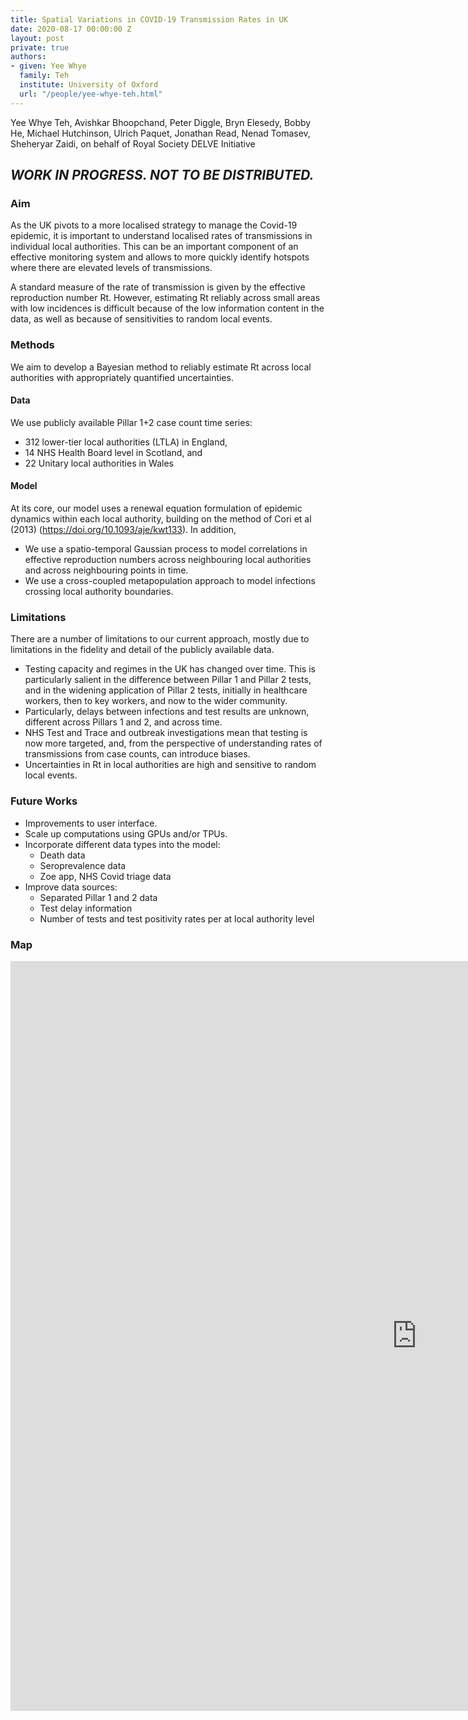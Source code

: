 ```yaml
---
title: Spatial Variations in COVID-19 Transmission Rates in UK
date: 2020-08-17 00:00:00 Z
layout: post
private: true
authors:
- given: Yee Whye
  family: Teh
  institute: University of Oxford
  url: "/people/yee-whye-teh.html"
---
```



Yee Whye Teh, Avishkar Bhoopchand, Peter Diggle, Bryn Elesedy, Bobby He, Michael Hutchinson, Ulrich Paquet, Jonathan Read, Nenad Tomasev, Sheheryar Zaidi, on behalf of Royal Society DELVE Initiative

## *WORK IN PROGRESS. NOT TO BE DISTRIBUTED.*

### Aim
As the UK pivots to a more localised strategy to manage the Covid-19 epidemic, it is important to understand localised rates of transmissions in individual local authorities. 
This can be an important component of an effective monitoring system and allows to more quickly identify hotspots where there are elevated levels of transmissions.

A standard measure of the rate of transmission is given by the effective reproduction number Rt.
However, estimating Rt reliably across small areas with low incidences is difficult because of the low information content in the data, as well as because of sensitivities to random local events.

### Methods

We aim to develop a Bayesian method to reliably estimate Rt across local authorities with appropriately quantified uncertainties. 

#### Data

We use publicly available Pillar 1+2 case count time series:
*   312 lower-tier local authorities (LTLA) in England, 
*   14 NHS Health Board level in Scotland, and  
*   22 Unitary local authorities in Wales

#### Model

At its core, our model uses a renewal equation formulation of epidemic dynamics within each local authority, building on the method of Cori et al (2013) (https://doi.org/10.1093/aje/kwt133). 
In addition,
*   We use a spatio-temporal Gaussian process to model correlations in effective reproduction numbers across neighbouring local authorities and across neighbouring points in time.
*   We use a cross-coupled metapopulation approach to model infections crossing local authority boundaries.


### Limitations

There are a number of limitations to our current approach, mostly due to limitations in the fidelity and detail of the publicly available data.
*   Testing capacity and regimes in the UK has changed over time. This is particularly salient in the difference between Pillar 1 and Pillar 2 tests, and in the widening application of Pillar 2 tests, initially in healthcare workers, then to key workers, and now to the wider community. 
*   Particularly, delays between infections and test results are unknown, different across Pillars 1 and 2, and across time.
*   NHS Test and Trace and outbreak investigations mean that testing is now more targeted, and, from the perspective of understanding rates of transmissions from case counts, can introduce biases.
*   Uncertainties in Rt in local authorities are high and sensitive to random local events.

### Future Works

* Improvements to user interface.
* Scale up computations using GPUs and/or TPUs.
* Incorporate different data types into the model:
  *   Death data
  *   Seroprevalence data
  *   Zoe app, NHS Covid triage data
* Improve data sources:
  *   Separated Pillar 1 and 2 data
  *   Test delay information
  *   Number of tests and test positivity rates per at local authority level



### Map


<div id="html" markdown="0" style="float:none; width=1300;height=1200">
<embed type="text/html" src="https://www.stats.ox.ac.uk/~teh/Rmap_time/?map=0807_6weeks"
width="1300" height="1200">
</div>


